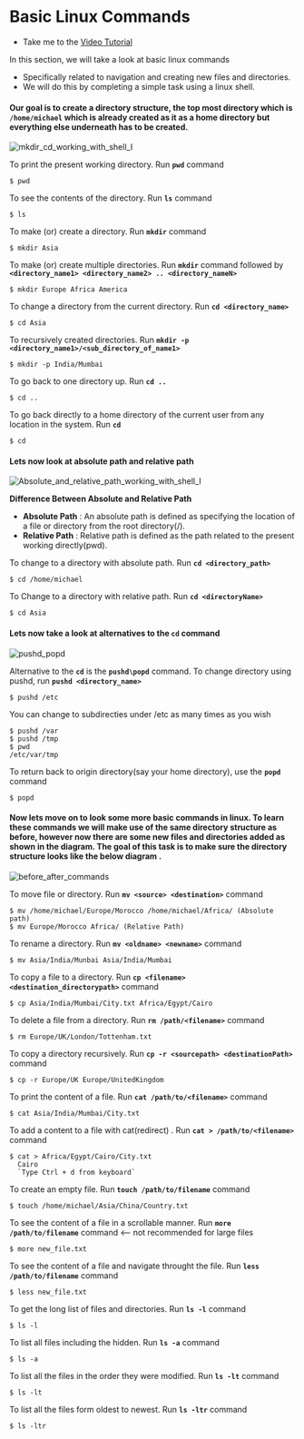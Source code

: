 # Basic Linux Commands

- Take me to the [Video Tutorial](https://kodekloud.com/topic/basic-linux-commands-3/)

In this section, we will take a look at basic linux commands 
- Specifically related to navigation and creating new files and directories.
- We will do this by completing a simple task using a linux shell.

#### Our goal is to create a directory structure, the top most directory which is **`/home/michael`** which is already created as it as a home directory but everything else underneath has to be created. 

![mkdir_cd_working_with_shell_I](../../images/mkdir_cd_working_with_shell_I.PNG)

To print the present working directory. Run **`pwd`** command
```
$ pwd
```

To see the contents of the directory. Run **`ls`** command
```
$ ls 
````

To make (or) create a directory. Run **`mkdir`** command
```
$ mkdir Asia
```

To make (or) create multiple directories. Run **`mkdir`** command followed by **`<directory_name1> <directory_name2> .. <directory_nameN>`**
```
$ mkdir Europe Africa America
```

To change a directory from the current directory. Run **`cd <directory_name>`**
```
$ cd Asia
```

To recursively created directories. Run **`mkdir -p <directory_name1>/<sub_directory_of_name1>`**
```
$ mkdir -p India/Mumbai
```

To go back to one directory up. Run **`cd ..`**
```
$ cd ..
```

To go back directly to a home directory of the current user from any location in the system. Run **`cd`**
```
$ cd
```

#### Lets now look at absolute path and relative path



![Absolute_and_relative_path_working_with_shell_I](../../images/Absolute_and_relative_path_working_with_shell_I.PNG)

**Difference Between Absolute and Relative Path**

- **Absolute Path** : An absolute path is defined as specifying the location of a file or directory from the root directory(/).
- **Relative Path** : Relative path is defined as the path related to the present working directly(pwd).

To change to a directory with absolute path. Run **`cd <directory_path>`**
```
$ cd /home/michael
```

To Change to a directory with relative path. Run **`cd <directoryName>`**
```
$ cd Asia
```

#### Lets now take a look at alternatives to the **`cd`** command

![pushd_popd](../../images/pushd_popd.PNG)

Alternative to the **`cd`** is the **`pushd\popd`** command. To change directory using pushd, run **`pushd <directory_name>`**
```
$ pushd /etc
```

You can change to subdirecties under /etc as many times as you wish
```
$ pushd /var
$ pushd /tmp
$ pwd
/etc/var/tmp
```

To return back to origin directory(say your home directory), use the **`popd`** command
```
$ popd
```

#### Now lets move on to look some more basic commands in linux. To learn these commands we will make use of the same directory structure as before, however now there are some new files and directories added as shown in the diagram. The goal of this task is to make sure the directory structure looks like the below diagram .

![before_after_commands](../../images/before_after_commands.PNG)

To move file or directory. Run **`mv <source> <destination>`** command
```
$ mv /home/michael/Europe/Morocco /home/michael/Africa/ (Absolute path)
$ mv Europe/Morocco Africa/ (Relative Path)
```

To rename a directory. Run **`mv <oldname> <newname>`** command
```
$ mv Asia/India/Munbai Asia/India/Mumbai
```

To copy a file to a directory. Run **`cp <filename> <destination_directorypath>`** command
```
$ cp Asia/India/Mumbai/City.txt Africa/Egypt/Cairo
```

To delete a file from a directory. Run **`rm /path/<filename>`** command
```
$ rm Europe/UK/London/Tottenham.txt
```

To copy a directory recursively. Run **`cp -r <sourcepath> <destinationPath>`** command
```
$ cp -r Europe/UK Europe/UnitedKingdom
```

To print the content of a file. Run **`cat /path/to/<filename>`** command
```
$ cat Asia/India/Mumbai/City.txt
```

To add a content to a file with cat(redirect) . Run **`cat > /path/to/<filename>`** command
```
$ cat > Africa/Egypt/Cairo/City.txt
  Cairo
  `Type Ctrl + d from keyboard`
```

To create an empty file. Run **`touch /path/to/filename`** command
```
$ touch /home/michael/Asia/China/Country.txt
```

To see the content of a file in a scrollable manner. Run **`more /path/to/filename`** command <-- not recommended for large files
```
$ more new_file.txt
```

To see the content of a file and navigate throught the file. Run **`less /path/to/filename`** command
```
$ less new_file.txt
```

To get the long list of files and directories. Run **`ls -l`** command
```
$ ls -l
```

To list all files including the hidden. Run **`ls -a`** command
```
$ ls -a
```

To list all the files in the order they were modified. Run **`ls -lt`** command
```
$ ls -lt
```

To list all the files form oldest to newest. Run **`ls -ltr`** command
```
$ ls -ltr
```

